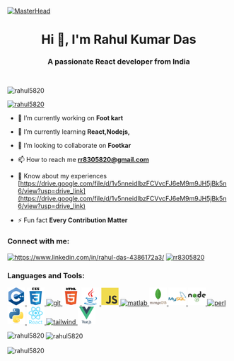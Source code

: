 [![MasterHead](https://user-images.githubusercontent.com/106918656/209438619-25091cdf-a126-4e95-a24c-5efdf8057606.gif)](https://rahuldas.io)
<h1 align="center">Hi 👋, I'm Rahul Kumar Das</h1>
<h3 align="center">A passionate React developer from India</h3>
<img align="right alt="coding" width="400 src="https://www.google.com/search?q=programmer&udm=2&tbs=rimg:Cev-wQjJDhdFYXXs3QsYubIQsgIAwAIA2AIA4AIA&cs=1&rlz=1C1RXQR_enIN1074IN1075&hl=en&sa=X&ved=0CBoQuIIBahcKEwiwxP2s1bGIAxUAAAAAHQAAAAAQIw&biw=1536&bih=695&dpr=1.25#imgrc=35X6L1D39_KDvM&imgdii=6_7BCMkOF0X1vM">

<p align="left"> <img src="https://komarev.com/ghpvc/?username=rahul5820&label=Profile%20views&color=0e75b6&style=flat" alt="rahul5820" /> </p>

<p align="left"> <a href="https://github.com/ryo-ma/github-profile-trophy"><img src="https://github-profile-trophy.vercel.app/?username="rahul5820" alt="rahul5820" /></a> </p>

- 🔭 I’m currently working on **Foot kart**

- 🌱 I’m currently learning **React,Nodejs,**

- 👯 I’m looking to collaborate on **Footkar**

- 📫 How to reach me **rr8305820@gmail.com**

- 📄 Know about my experiences [https://drive.google.com/file/d/1v5nneidIbzFCVvcFJ6eM9m9JH5jBk5n6/view?usp=drive_link](https://drive.google.com/file/d/1v5nneidIbzFCVvcFJ6eM9m9JH5jBk5n6/view?usp=drive_link)

- ⚡ Fun fact **Every Contribution Matter**

<h3 align="left">Connect with me:</h3>
<p align="left">
<a href="https://linkedin.com/in/https://www.linkedin.com/in/rahul-das-4386172a3/" target="blank"><img align="center" src="https://raw.githubusercontent.com/rahuldkjain/github-profile-readme-generator/master/src/images/icons/Social/linked-in-alt.svg" alt="https://www.linkedin.com/in/rahul-das-4386172a3/" height="30" width="40" /></a>
<a href="https://www.leetcode.com/rr8305820" target="blank"><img align="center" src="https://raw.githubusercontent.com/rahuldkjain/github-profile-readme-generator/master/src/images/icons/Social/leet-code.svg" alt="rr8305820" height="30" width="40" /></a>
</p>

<h3 align="left">Languages and Tools:</h3>
<p align="left"> <a href="https://www.w3schools.com/cpp/" target="_blank" rel="noreferrer"> <img src="https://raw.githubusercontent.com/devicons/devicon/master/icons/cplusplus/cplusplus-original.svg" alt="cplusplus" width="40" height="40"/> </a> <a href="https://www.w3schools.com/css/" target="_blank" rel="noreferrer"> <img src="https://raw.githubusercontent.com/devicons/devicon/master/icons/css3/css3-original-wordmark.svg" alt="css3" width="40" height="40"/> </a> <a href="https://git-scm.com/" target="_blank" rel="noreferrer"> <img src="https://www.vectorlogo.zone/logos/git-scm/git-scm-icon.svg" alt="git" width="40" height="40"/> </a> <a href="https://www.w3.org/html/" target="_blank" rel="noreferrer"> <img src="https://raw.githubusercontent.com/devicons/devicon/master/icons/html5/html5-original-wordmark.svg" alt="html5" width="40" height="40"/> </a> <a href="https://www.java.com" target="_blank" rel="noreferrer"> <img src="https://raw.githubusercontent.com/devicons/devicon/master/icons/java/java-original.svg" alt="java" width="40" height="40"/> </a> <a href="https://developer.mozilla.org/en-US/docs/Web/JavaScript" target="_blank" rel="noreferrer"> <img src="https://raw.githubusercontent.com/devicons/devicon/master/icons/javascript/javascript-original.svg" alt="javascript" width="40" height="40"/> </a> <a href="https://www.mathworks.com/" target="_blank" rel="noreferrer"> <img src="https://upload.wikimedia.org/wikipedia/commons/2/21/Matlab_Logo.png" alt="matlab" width="40" height="40"/> </a> <a href="https://www.mongodb.com/" target="_blank" rel="noreferrer"> <img src="https://raw.githubusercontent.com/devicons/devicon/master/icons/mongodb/mongodb-original-wordmark.svg" alt="mongodb" width="40" height="40"/> </a> <a href="https://www.mysql.com/" target="_blank" rel="noreferrer"> <img src="https://raw.githubusercontent.com/devicons/devicon/master/icons/mysql/mysql-original-wordmark.svg" alt="mysql" width="40" height="40"/> </a> <a href="https://nodejs.org" target="_blank" rel="noreferrer"> <img src="https://raw.githubusercontent.com/devicons/devicon/master/icons/nodejs/nodejs-original-wordmark.svg" alt="nodejs" width="40" height="40"/> </a> <a href="https://www.perl.org/" target="_blank" rel="noreferrer"> <img src="https://api.iconify.design/logos-perl.svg" alt="perl" width="40" height="40"/> </a> <a href="https://www.python.org" target="_blank" rel="noreferrer"> <img src="https://raw.githubusercontent.com/devicons/devicon/master/icons/python/python-original.svg" alt="python" width="40" height="40"/> </a> <a href="https://reactjs.org/" target="_blank" rel="noreferrer"> <img src="https://raw.githubusercontent.com/devicons/devicon/master/icons/react/react-original-wordmark.svg" alt="react" width="40" height="40"/> </a> <a href="https://tailwindcss.com/" target="_blank" rel="noreferrer"> <img src="https://www.vectorlogo.zone/logos/tailwindcss/tailwindcss-icon.svg" alt="tailwind" width="40" height="40"/> </a> <a href="https://vuejs.org/" target="_blank" rel="noreferrer"> <img src="https://raw.githubusercontent.com/devicons/devicon/master/icons/vuejs/vuejs-original-wordmark.svg" alt="vuejs" width="40" height="40"/> </a> </p>

<p><img align="left" src="https://github-readme-stats.vercel.app/api/top-langs?username=rahul5820&show_icons=true&locale=en&layout=compact" alt="rahul5820" /></p>

<p>&nbsp;<img align="center" src="https://github-readme-stats.vercel.app/api?username=rahul5820&show_icons=true&locale=en" alt="rahul5820" /></p>

<p><img align="center" src="https://github-readme-streak-stats.herokuapp.com/?user=rahul5820&" alt="rahul5820" /></p>
